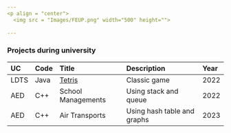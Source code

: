 ```yaml
---
<p align = "center">
  <img src = "Images/FEUP.png" width="500" height="">
  
---
```


</p>

### **Projects during university** 

</p>

| UC | Code | Title | Description | Year |
| :--- | :--- | :--- | :--- | :--- |
| LDTS | Java | [Tetris](https://github.com/qsimaor/projects/tree/main/Tetris) | Classic game | 2022 |
| AED | C++ | School Managements | Using stack and queue | 2022 |
| AED | C++ | Air Transports | Using hash table and graphs | 2023 |
